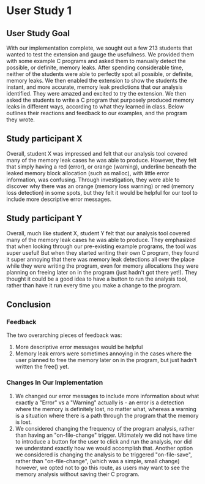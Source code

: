 # User Study 1


## User Study Goal
With our implementation complete, we sought out a few 213 students that wanted to test the extension and gauge the usefulness. 
We provided them with some example C programs and asked them to manually detect the possible, or definite, memory leaks. 
After spending considerable time, neither of the students were able to perfectly spot all possible, or definite, memory leaks.
We then enabled the extension to show the students the instant, and more accurate, memory leak predictions that our analysis identified. They were amazed and excited to try the extension. 
We then asked the students to write a C program that purposely produced memory leaks in different ways, according to what they learned in class. 
Below outlines their reactions and feedback to our examples, and the program they wrote.


## Study participant X
Overall, student X was impressed and felt that our analysis tool covered many of the memory leak cases he was able to produce. 
However, they felt that simply having a red (error), or orange (warning), underline beneath the leaked memory block allocation (such as malloc), with little error information, was confusing.
Through investigation, they were able to discover why there was an orange (memory loss warning) or red (memory loss detection) in some spots, but they felt it would be helpful for our tool to include
more descriptive error messages.


## Study participant Y
Overall, much like student X, student Y felt that our analysis tool covered many of the memory leak cases he was able to produce. 
They emphasized that when looking through our pre-existing example programs, the tool was super useful! 
But when they started writing their own C program, they found it super annoying that there was memory leak detections all over the place while they were writing the program,
even for memory allocations they were planning on freeing later on in the program (just hadn't got there yet!). They thought it could be a good idea to have a button to run the analysis tool, rather than have it run
every time you make a change to the program.


## Conclusion
### Feedback
The two overarching pieces of feedback was:
1. More descriptive error messages would be helpful
2. Memory leak errors were sometimes annoying in the cases where the user planned to free the memory later on in the program, but just hadn't written the free() yet.
### Changes In Our Implementation
1. We changed our error messages to include more information about what exactly a "Error" vs a "Warning" actually is - an error is a detection where the memory is definitely lost, no matter what, whereas a warning is a situation where there is a path through the program that the memory is lost.
2. We considered changing the frequency of the program analysis, rather than having an "on-file-change" trigger. Ultimately we did not have time to introduce a button for the user to click and run the analysis, nor did we understand exactly how we would accomplish that. Another option we considered is changing the analysis to be triggered "on-file-save", rather than "on-file-change", (which was a simple, small change) however, we opted not to go this route, as users may want to see the memory analysis without saving their C program. 

